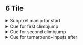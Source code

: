 ## 6 Tile

<details>
<summary>Subpixel manip for start</summary>
Do two crouch jumps and then a fulljump into full climbjump then climb down, then press left for a frame.
<video src="https://github.com/kaizobuzz/gal-lery-collab-strat-doc/blob/main/levels/ruins_of_temple/images/6tilesubpixelmanip.mp4" width="320" height="240" controls></video>
</details>

<details>
<summary>Cue for first climbjump</summary> 

With hitboxes \
<img src="https://github.com/kaizobuzz/gal-lery-collab-strat-doc/blob/main/levels/ruins_of_temple/images/climbjump1hitboxes.png"></img> \
Without hitboxes \
<img src="https://github.com/kaizobuzz/gal-lery-collab-strat-doc/blob/main/levels/ruins_of_temple/images/climbjump1wohitboxes.png"></img> \
</details>

<details>
<summary>Cue for second climbjump</summary>

With hitboxes \
<img src="https://github.com/kaizobuzz/gal-lery-collab-strat-doc/blob/main/levels/ruins_of_temple/images/climbjump2hitboxes.png"></img> \
Without hitboxes \
<img src="https://github.com/kaizobuzz/gal-lery-collab-strat-doc/blob/main/levels/ruins_of_temple/images/climbjump2wohitboxes.png"></img> \
</details>

<details>
<summary>Cue for turnaround+inputs after</summary>

With hitboxes \
<img src="https://github.com/kaizobuzz/gal-lery-collab-strat-doc/blob/main/levels/ruins_of_temple/images/turnaroundhitboxes.png"></img> \
Without hitboxes \
<img src="https://github.com/kaizobuzz/gal-lery-collab-strat-doc/blob/main/levels/ruins_of_temple/images/turnaroundwohitboxes.png"></img> \

</details>
